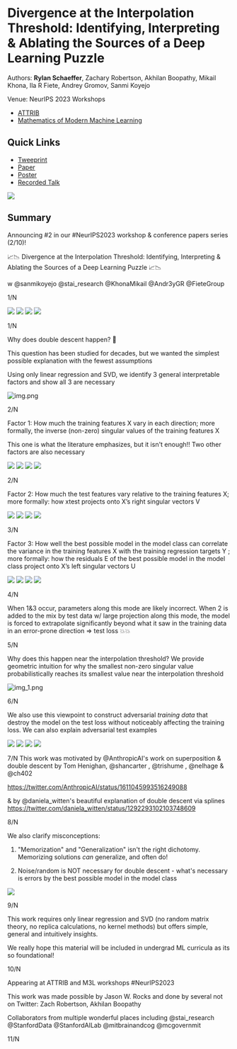 # Divergence at the Interpolation Threshold: Identifying, Interpreting & Ablating the Sources of a Deep Learning Puzzle

Authors: **Rylan Schaeffer**, Zachary Robertson, Akhilan Boopathy, Mikail Khona, Ila R Fiete, Andrey Gromov, Sanmi Koyejo

Venue: NeurIPS 2023 Workshops
- [ATTRIB](https://attrib-workshop.cc/)
- [Mathematics of Modern Machine Learning](https://sites.google.com/view/m3l-2023)

## Quick Links

- [Tweeprint](https://twitter.com/RylanSchaeffer/status/1729903499163635808)
- [Paper](paper.pdf)
- [Poster](poster.png)
- [Recorded Talk]()

![](poster.png)

## Summary

Announcing #2 in our #NeurIPS2023 workshop & conference papers series (2/10)!

📈📉 Divergence at the Interpolation Threshold: Identifying, Interpreting & Ablating the Sources of a Deep Learning Puzzle 📈📉

w @sanmikoyejo @stai_research  @KhonaMikail  @Andr3yGR @FieteGroup

1/N


![](california_housing/unablated.png)
![](diabetes/unablated.png)
![](student_teacher/unablated.png)
![](who_life_expectancy/unablated.png)

1/N

Why does double descent happen? 🤔

This question has been studied for decades, but we wanted the simplest possible explanation with the fewest assumptions

Using only linear regression and SVD, we identify 3 general interpretable factors and show all 3 are necessary

![img.png](img.png)

2/N

Factor 1: How much the training features X vary in each direction; more formally, the inverse
(non-zero) singular values of the training features X

This one is what the literature emphasizes, but it isn't enough!! Two other factors are also necessary

![](california_housing/no_small_singular_values.png)
![](diabetes/no_small_singular_values.png)
![](student_teacher/no_small_singular_values.png)
![](who_life_expectancy/no_small_singular_values.png)

2/N

Factor 2: How much the test features vary relative to the training features X; more formally: how xtest projects onto X’s right singular vectors V 

![](california_housing/test_feat_in_train_feat_subspace.png)
![](diabetes/test_feat_in_train_feat_subspace.png)
![](student_teacher/test_feat_in_train_feat_subspace.png)
![](who_life_expectancy/test_feat_in_train_feat_subspace.png)

3/N

Factor 3: How well the best possible model in the model class can correlate the variance in the training features X with the training regression targets Y ; more formally: how the residuals E of the best possible model in the model class project onto X’s left singular vectors U

![](california_housing/no_residuals_in_ideal.png)
![](diabetes/no_residuals_in_ideal.png)
![](student_teacher/no_residuals_in_ideal.png)
![](who_life_expectancy/no_residuals_in_ideal.png)

4/N

When 1&3 occur, parameters along this mode are likely incorrect. When 2 is added to the mix by test data w/  large projection along this mode, the model is forced to extrapolate significantly beyond what it saw in the training data in an error-prone direction => test loss 💥💥

5/N

Why does this happen near the interpolation threshold? We provide geometric intuition for why the smallest non-zero singular value probabilistically reaches its smallest value near the interpolation threshold

![img_1.png](img_1.png)

6/N

We also use this viewpoint to construct adversarial *training data* that destroy the model on the test loss without noticeably affecting the training loss. We can also explain adversarial test examples

![](california_housing/adversarial_train_data.png)
![](diabetes/adversarial_train_data.png)
![](student_teacher/adversarial_train_data.png)
![](who_life_expectancy/adversarial_train_data.png)

7/N
This work was motivated by @AnthropicAI's work on superposition & double descent by  Tom Henighan, @shancarter , @trishume , @nelhage & @ch402

https://twitter.com/AnthropicAI/status/1611045993516249088

& by @daniela_witten's beautiful explanation of double descent via splines
https://twitter.com/daniela_witten/status/1292293102103748609


8/N

We also clarify misconceptions:

1. "Memorization" and "Generalization" isn't the right dichotomy. Memorizing solutions *can* generalize, and often do!

2. Noise/random is NOT necessary for double descent - what's necessary is errors by the best possible model in the model class

![](overparameterized_generalization.png)

9/N

This work requires only linear regression and SVD (no random matrix theory, no replica calculations, no kernel methods) but offers simple, general and intuitively insights.

We really hope this material will be included in undergrad ML curricula as its so foundational!

10/N

Appearing at ATTRIB and M3L workshops #NeurIPS2023

This work was made possible by Jason W. Rocks and done by several not on Twitter: Zach Robertson, Akhilan Boopathy

Collaborators from multiple wonderful places including @stai_research @StanfordData @StanfordAILab @mitbrainandcog @mcgovernmit

11/N